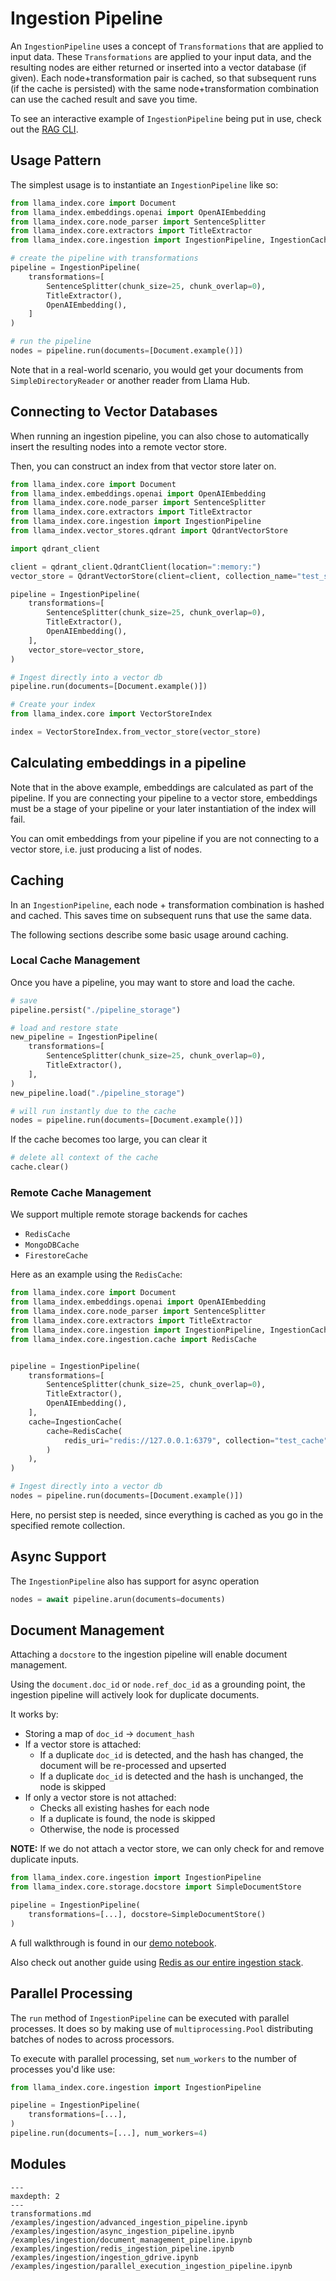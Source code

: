 # Ingestion Pipeline

An `IngestionPipeline` uses a concept of `Transformations` that are applied to input data. These `Transformations` are applied to your input data, and the resulting nodes are either returned or inserted into a vector database (if given). Each node+transformation pair is cached, so that subsequent runs (if the cache is persisted) with the same node+transformation combination can use the cached result and save you time.

To see an interactive example of `IngestionPipeline` being put in use, check out the [RAG CLI](/use_cases/q_and_a/rag_cli.md).

## Usage Pattern

The simplest usage is to instantiate an `IngestionPipeline` like so:

```python
from llama_index.core import Document
from llama_index.embeddings.openai import OpenAIEmbedding
from llama_index.core.node_parser import SentenceSplitter
from llama_index.core.extractors import TitleExtractor
from llama_index.core.ingestion import IngestionPipeline, IngestionCache

# create the pipeline with transformations
pipeline = IngestionPipeline(
    transformations=[
        SentenceSplitter(chunk_size=25, chunk_overlap=0),
        TitleExtractor(),
        OpenAIEmbedding(),
    ]
)

# run the pipeline
nodes = pipeline.run(documents=[Document.example()])
```

Note that in a real-world scenario, you would get your documents from `SimpleDirectoryReader` or another reader from Llama Hub.

## Connecting to Vector Databases

When running an ingestion pipeline, you can also chose to automatically insert the resulting nodes into a remote vector store.

Then, you can construct an index from that vector store later on.

```python
from llama_index.core import Document
from llama_index.embeddings.openai import OpenAIEmbedding
from llama_index.core.node_parser import SentenceSplitter
from llama_index.core.extractors import TitleExtractor
from llama_index.core.ingestion import IngestionPipeline
from llama_index.vector_stores.qdrant import QdrantVectorStore

import qdrant_client

client = qdrant_client.QdrantClient(location=":memory:")
vector_store = QdrantVectorStore(client=client, collection_name="test_store")

pipeline = IngestionPipeline(
    transformations=[
        SentenceSplitter(chunk_size=25, chunk_overlap=0),
        TitleExtractor(),
        OpenAIEmbedding(),
    ],
    vector_store=vector_store,
)

# Ingest directly into a vector db
pipeline.run(documents=[Document.example()])

# Create your index
from llama_index.core import VectorStoreIndex

index = VectorStoreIndex.from_vector_store(vector_store)
```

## Calculating embeddings in a pipeline

Note that in the above example, embeddings are calculated as part of the pipeline. If you are connecting your pipeline to a vector store, embeddings must be a stage of your pipeline or your later instantiation of the index will fail.

You can omit embeddings from your pipeline if you are not connecting to a vector store, i.e. just producing a list of nodes.

## Caching

In an `IngestionPipeline`, each node + transformation combination is hashed and cached. This saves time on subsequent runs that use the same data.

The following sections describe some basic usage around caching.

### Local Cache Management

Once you have a pipeline, you may want to store and load the cache.

```python
# save
pipeline.persist("./pipeline_storage")

# load and restore state
new_pipeline = IngestionPipeline(
    transformations=[
        SentenceSplitter(chunk_size=25, chunk_overlap=0),
        TitleExtractor(),
    ],
)
new_pipeline.load("./pipeline_storage")

# will run instantly due to the cache
nodes = pipeline.run(documents=[Document.example()])
```

If the cache becomes too large, you can clear it

```python
# delete all context of the cache
cache.clear()
```

### Remote Cache Management

We support multiple remote storage backends for caches

- `RedisCache`
- `MongoDBCache`
- `FirestoreCache`

Here as an example using the `RedisCache`:

```python
from llama_index.core import Document
from llama_index.embeddings.openai import OpenAIEmbedding
from llama_index.core.node_parser import SentenceSplitter
from llama_index.core.extractors import TitleExtractor
from llama_index.core.ingestion import IngestionPipeline, IngestionCache
from llama_index.core.ingestion.cache import RedisCache


pipeline = IngestionPipeline(
    transformations=[
        SentenceSplitter(chunk_size=25, chunk_overlap=0),
        TitleExtractor(),
        OpenAIEmbedding(),
    ],
    cache=IngestionCache(
        cache=RedisCache(
            redis_uri="redis://127.0.0.1:6379", collection="test_cache"
        )
    ),
)

# Ingest directly into a vector db
nodes = pipeline.run(documents=[Document.example()])
```

Here, no persist step is needed, since everything is cached as you go in the specified remote collection.

## Async Support

The `IngestionPipeline` also has support for async operation

```python
nodes = await pipeline.arun(documents=documents)
```

## Document Management

Attaching a `docstore` to the ingestion pipeline will enable document management.

Using the `document.doc_id` or `node.ref_doc_id` as a grounding point, the ingestion pipeline will actively look for duplicate documents.

It works by:

- Storing a map of `doc_id` -> `document_hash`
- If a vector store is attached:
  - If a duplicate `doc_id` is detected, and the hash has changed, the document will be re-processed and upserted
  - If a duplicate `doc_id` is detected and the hash is unchanged, the node is skipped
- If only a vector store is not attached:
  - Checks all existing hashes for each node
  - If a duplicate is found, the node is skipped
  - Otherwise, the node is processed

**NOTE:** If we do not attach a vector store, we can only check for and remove duplicate inputs.

```python
from llama_index.core.ingestion import IngestionPipeline
from llama_index.core.storage.docstore import SimpleDocumentStore

pipeline = IngestionPipeline(
    transformations=[...], docstore=SimpleDocumentStore()
)
```

A full walkthrough is found in our [demo notebook](/examples/ingestion/document_management_pipeline.ipynb).

Also check out another guide using [Redis as our entire ingestion stack](/examples/ingestion/redis_ingestion_pipeline.ipynb).

## Parallel Processing

The `run` method of `IngestionPipeline` can be executed with parallel processes.
It does so by making use of `multiprocessing.Pool` distributing batches of nodes
to across processors.

To execute with parallel processing, set `num_workers` to the number of processes
you'd like use:

```python
from llama_index.core.ingestion import IngestionPipeline

pipeline = IngestionPipeline(
    transformations=[...],
)
pipeline.run(documents=[...], num_workers=4)
```

## Modules

```{toctree}
---
maxdepth: 2
---
transformations.md
/examples/ingestion/advanced_ingestion_pipeline.ipynb
/examples/ingestion/async_ingestion_pipeline.ipynb
/examples/ingestion/document_management_pipeline.ipynb
/examples/ingestion/redis_ingestion_pipeline.ipynb
/examples/ingestion/ingestion_gdrive.ipynb
/examples/ingestion/parallel_execution_ingestion_pipeline.ipynb
```
